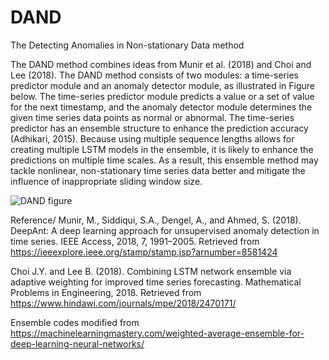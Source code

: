 # DAND
The Detecting Anomalies in Non-stationary Data method

The DAND method combines ideas from Munir et al. (2018) and Choi and Lee (2018). The DAND method consists of two modules: a time-series predictor module and an anomaly detector module, as illustrated in Figure below. The time-series predictor module predicts a value or a set of value for the next timestamp, and the anomaly detector module determines the given time series data points as normal or abnormal. The time-series predictor has an ensemble structure to enhance the prediction accuracy (Adhikari, 2015). Because using multiple sequence lengths allows for creating multiple LSTM models in the ensemble, it is likely to enhance the predictions on multiple time scales. As a result, this ensemble method may tackle nonlinear, non-stationary time series data better and mitigate the influence of inappropriate sliding window size. 

![DAND figure](https://user-images.githubusercontent.com/43935090/86256042-22c60200-bbb8-11ea-8ceb-c5c5787913cb.jpg)

Reference/
Munir, M., Siddiqui, S.A., Dengel, A., and Ahmed, S. (2018). DeepAnt: A deep learning approach for unsupervised anomaly detection in time series. IEEE Access, 2018, 7, 1991–2005. Retrieved from https://ieeexplore.ieee.org/stamp/stamp.jsp?arnumber=8581424

Choi J.Y. and Lee B. (2018). Combining LSTM network ensemble via adaptive weighting for improved time series forecasting. Mathematical Problems in Engineering, 2018. Retrieved from https://www.hindawi.com/journals/mpe/2018/2470171/

Ensemble codes modified from https://machinelearningmastery.com/weighted-average-ensemble-for-deep-learning-neural-networks/
